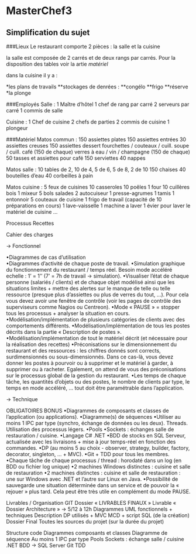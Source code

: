 # MasterChef3
## Simplification du sujet

###Lieux
Le restaurant comporte 2 pièces : la salle et la cuisine

la salle est composée de 2 carrés et de deux rangs par carrés. Pour la disposition des tables voir la artie _matériel_ 

dans la cuisine il y a : 

*les plans de travails
**stockages de denrées :
**congélo
**frigo
**réserve
*la plonge


###Employés
Salle :
1 Maître d’hôtel
1 chef de rang par carré
2 serveurs par carré
1 commis de salle

Cuisine :
1 Chef de cuisine
2 chefs de parties
2 commis de cuisine
1 plongeur


###Matériel
Matos commun :
150 assiettes plates
150 assiettes entrées
30 assiettes creuses
150 assiettes dessert
fourchettes / couteaux / cuill. soupe / cuill. café (150 de chaque)
verres à eau / vin / champagne (150 de chaque)
50 tasses et assiettes pour café
150 serviettes
40 nappes

Matos salle :
10 tables de 2, 10 de 4, 5 de 6, 5 de 8, 2 de 10
150 chaises
40 bouteilles d’eau
40 corbeilles à pain

Matos cuisine :
5 feux de cuisines
10 casseroles
10 poêles
1 four
10 cuillères bois
1 mixeur
5 bols salades
2 autocuiseur
1 presse-agrumes
1 tamis
1 entonnoir
5 couteaux de cuisine
1 frigo de travail (capacité de 10 préparations en cours)
1 lave-vaisselle
1 machine a laver
1 évier pour laver le matériel de cuisine
...

Processus
Recettes


Cahier des charges

→ Fonctionnel

•Diagrammes de cas d’utilisation  
•Diagrammes d’activité de chaque poste de travail.
•Simulation graphique du fonctionnement du restaurant / temps réel. Besoin mode accéléré echelle : 1’ = 1’’ (7’ = 7h de travail → simulation). 
•Visualiser l’état de chaque personne (salariés / clients) et de chaque objet modélisé ainsi que les situations limites + mettre des alertes sur le manque de telle ou telle ressource (presque plus d’assiettes ou plus de verres du tout, …). Pour cela vous devez avoir une fenêtre de contrôle (voir les pages de contrôle des superviseurs comme Nagios ou Centreon). 
•Mode « PAUSE » = stopper tous les processus + analyser la situation en cours. 
•Modélisation/implémentation de plusieurs catégories de clients avec des comportements différents. 
•Modélisation/implémentation de tous les postes décrits dans la partie « Description de postes ».
•Modélisation/implémentation de tout le matériel décrit (et nécessaire pour la réalisation des recettes)
•Préconisations sur le dimensionnement du restaurant et des ressources : les chiffres donnés sont corrects, surdimensionnés ou sous-dimensionnés. Dans ce cas-là, vous devez donner les postes à pourvoir ou à supprimer et le matériel à garder, à supprimer ou à racheter. Egalement, on attend de vous des préconisations sur le processus global de la gestion du restaurant.
•Les temps de chaque tâche, les quantités d’objets ou des postes, le nombre de clients par type, le temps en mode accéléré, … tout doit être paramétrable dans l’application. 



→ Technique

OBLIGATOIRES
BONUS
•Diagrammes de composants et classes de l’application (ou applications).
•Diagramme(s) de séquences
•Utiliser au moins 1 IPC par type (synchro, échange de données ou les deux). Threads. Utilisation des processus légers.
•Pools
•Sockets : échanges salle de restauration / cuisine. 
•Langage C# .NET
•BDD de stocks en SQL Serveur, actualisée avec les livraisons + mise à jour temps-réel en fonction des commandes. 
•DP (au moins 5 au choix - observer, strategy, builder, factory, decorator, singleton, …  + MVC). 
•Git + TDD pour tous les membres.
•Chaque tâche de chaque processus / thread : horodaté dans un log (en BDD ou fichier log unique)
•2 machines Windows distinctes : cuisine et salle de restauration 
•2 machines distinctes : cuisine et salle de restauration : une sur Windows avec .NET et l’autre sur Linux en Java. 
•Possibilité de sauvegarde une situation déterminée dans un service et de pouvoir la « rejouer » plus tard. Cela peut être très utile en complément du mode PAUSE.




Livrables / Organisation
GIT 
Dossier « LIVRABLES FINAUX »
Livrable « Dossier Architecture » → 5/12 à 12h
Diagrammes UML fonctionnels + techniques
Description DP utilisés + MVC
MCD + script SQL (de la création)
Dossier Final
Toutes les sources du projet (sur la durée du projet)

Structure code
Diagrammes composants et classes
Diagramme de séquence
Au moins 1 IPC par type
Pools
Sockets : échange salle / cuisine
.NET
BDD → SQL Server
Git 
TDD
